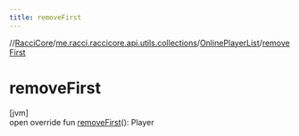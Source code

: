 ```yaml
---
title: removeFirst
---
```

//[RacciCore](../../../index.html)/[me.racci.raccicore.api.utils.collections](../index.html)/[OnlinePlayerList](index.html)/[removeFirst](remove-first.html)



# removeFirst



[jvm]\
open override fun [removeFirst](remove-first.html)(): Player




